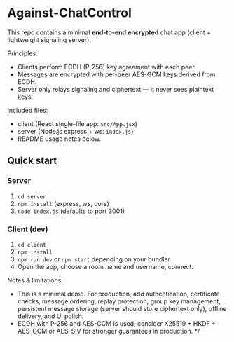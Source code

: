 # Against-ChatControl
This repo contains a minimal **end-to-end encrypted** chat app (client + lightweight signaling server).

Principles:
- Clients perform ECDH (P-256) key agreement with each peer.
- Messages are encrypted with per-peer AES-GCM keys derived from ECDH.
- Server only relays signaling and ciphertext — it never sees plaintext keys.

Included files:
- client (React single-file app: `src/App.jsx`)
- server (Node.js express + ws: `index.js`)
- README usage notes below.

## Quick start

### Server
1. `cd server`
2. `npm install` (express, ws, cors)
3. `node index.js` (defaults to port 3001)

### Client (dev)
1. `cd client`
2. `npm install`
3. `npm run dev` or `npm start` depending on your bundler
4. Open the app, choose a room name and username, connect.

Notes & limitations:
- This is a minimal demo. For production, add authentication, certificate checks, message ordering, replay protection, group key management, persistent message storage (server should store ciphertext only), offline delivery, and UI polish.
- ECDH with P-256 and AES-GCM is used; consider X25519 + HKDF + AES-GCM or AES-SIV for stronger guarantees in production.
*/
